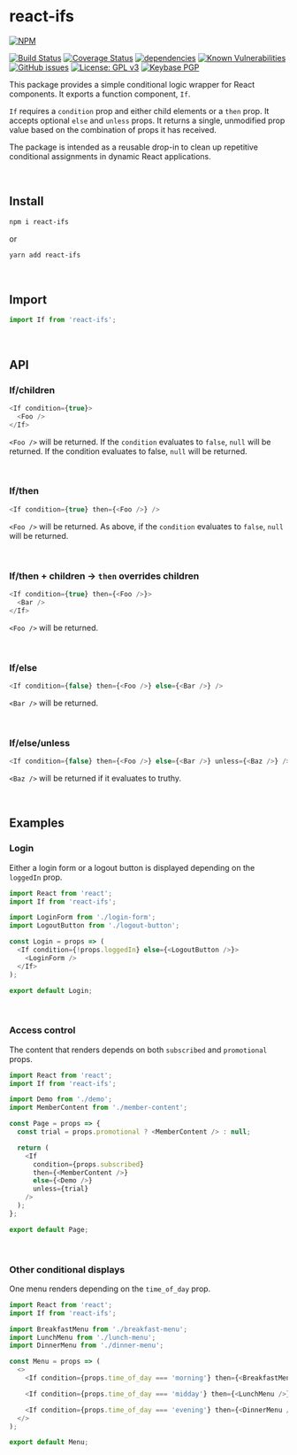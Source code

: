 # react-ifs

[![NPM](https://nodei.co/npm/react-ifs.png)](https://nodei.co/npm/react-ifs/)

[![Build Status](https://travis-ci.com/CharmedSatyr/react-ifs.svg?branch=master)](https://travis-ci.com/CharmedSatyr/react-ifs) [![Coverage Status](https://coveralls.io/repos/github/CharmedSatyr/react-ifs/badge.svg?branch=master)](https://coveralls.io/github/CharmedSatyr/react-ifs?branch=master) [![dependencies](https://david-dm.org/charmedsatyr/react-ifs.png)](https://david-dm.org/charmedsatyr/react-ifs.svg) [![Known Vulnerabilities](https://snyk.io/test/github/charmedsatyr/react-ifs/badge.svg)](https://snyk.io/test/github/charmedsatyr/react-ifs) [![GitHub issues](https://img.shields.io/github/issues/charmedsatyr/react-ifs.svg)](https://github.com/CharmedSatyr/react-ifs/issues) [![License: GPL v3](https://img.shields.io/badge/License-GPLv3-blue.svg)](https://www.gnu.org/licenses/gpl-3.0) [![Keybase PGP](https://img.shields.io/keybase/pgp/charmedsatyr.svg)](https://keybase.io/charmedsatyr)

This package provides a simple conditional logic wrapper for React components. It exports a function component, `If`.

`If` requires a `condition` prop and either child elements or a `then` prop. It accepts optional `else` and `unless` props. It returns a single, unmodified prop value based on the combination of props it has received.

The package is intended as a reusable drop-in to clean up repetitive conditional assignments in dynamic React applications.

&nbsp;

## Install

```bash
npm i react-ifs
```

or

```bash
yarn add react-ifs
```

&nbsp;

## Import

```javascript
import If from 'react-ifs';
```

&nbsp;

## API

### If/children

```javascript
<If condition={true}>
  <Foo />
</If>
```

`<Foo />` will be returned. If the `condition` evaluates to `false`, `null` will be returned. If the condition evaluates to false, `null` will be returned.

&nbsp;

### If/then

```javascript
<If condition={true} then={<Foo />} />
```

`<Foo />` will be returned. As above, if the `condition` evaluates to `false`, `null` will be returned.

&nbsp;

### If/then + children → `then` overrides children

```javascript
<If condition={true} then={<Foo />}>
  <Bar />
</If>
```

`<Foo />` will be returned.

&nbsp;

### If/else

```javascript
<If condition={false} then={<Foo />} else={<Bar />} />
```

`<Bar />` will be returned.

&nbsp;

### If/else/unless

```javascript
<If condition={false} then={<Foo />} else={<Bar />} unless={<Baz />} />
```

`<Baz />` will be returned if it evaluates to truthy.

&nbsp;

## Examples

### Login

Either a login form or a logout button is displayed depending on the `loggedIn` prop.

```javascript
import React from 'react';
import If from 'react-ifs';

import LoginForm from './login-form';
import LogoutButton from './logout-button';

const Login = props => (
  <If condition={!props.loggedIn} else={<LogoutButton />}>
    <LoginForm />
  </If>
);

export default Login;
```

&nbsp;

### Access control

The content that renders depends on both `subscribed` and `promotional` props.

```javascript
import React from 'react';
import If from 'react-ifs';

import Demo from './demo';
import MemberContent from './member-content';

const Page = props => {
  const trial = props.promotional ? <MemberContent /> : null;

  return (
    <If
      condition={props.subscribed}
      then={<MemberContent />}
      else={<Demo />}
      unless={trial}
    />
  );
};

export default Page;
```

&nbsp;

### Other conditional displays

One menu renders depending on the `time_of_day` prop.

```javascript
import React from 'react';
import If from 'react-ifs';

import BreakfastMenu from './breakfast-menu';
import LunchMenu from './lunch-menu';
import DinnerMenu from './dinner-menu';

const Menu = props => (
  <>
    <If condition={props.time_of_day === 'morning'} then={<BreakfastMenu />} />

    <If condition={props.time_of_day === 'midday'} then={<LunchMenu />} />

    <If condition={props.time_of_day === 'evening'} then={<DinnerMenu />} />
  </>
);

export default Menu;
```
